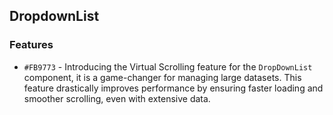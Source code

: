 ## DropdownList

### Features

- `#FB9773` - Introducing the Virtual Scrolling feature for the `DropDownList` component, it is a game-changer for managing large datasets. This feature drastically improves performance by ensuring faster loading and smoother scrolling, even with extensive data.

